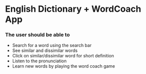 # English Dictionary +  WordCoach App

### The user should be able to 
* Search for a word using the search bar
* See similar and dissimilar words
* Click on similar/dissimilar word for short definition
* Listen to the pronunciation
* Learn new words by playing the word coach game
